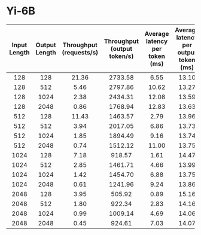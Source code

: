 # Yi-6B

| Input Length | Output Length | Throughput (requests/s) | Throughput (output token/s) | Average latency per token (ms) | Average latency per output token (ms) |
|:------------:|:-------------:|:-----------------------:|:---------------------------:|:------------------------------:|:-------------------------------------:|
|128|128|21.36|2733.58|6.55|13.10|
|128|512|5.46|2797.86|10.62|13.27|
|128|1024|2.38|2434.31|12.08|13.59|
|128|2048|0.86|1768.94|12.83|13.63|
|512|128|11.43|1463.57|2.79|13.96|
|512|512|3.94|2017.05|6.86|13.73|
|512|1024|1.85|1894.49|9.16|13.74|
|512|2048|0.74|1512.12|11.00|13.75|
|1024|128|7.18|918.57|1.61|14.47|
|1024|512|2.85|1461.71|4.66|13.99|
|1024|1024|1.42|1454.70|6.88|13.75|
|1024|2048|0.61|1241.96|9.24|13.86|
|2048|128|3.95|505.92|0.89|15.16|
|2048|512|1.80|922.34|2.83|14.16|
|2048|1024|0.99|1009.14|4.69|14.06|
|2048|2048|0.45|924.61|7.03|14.07|
